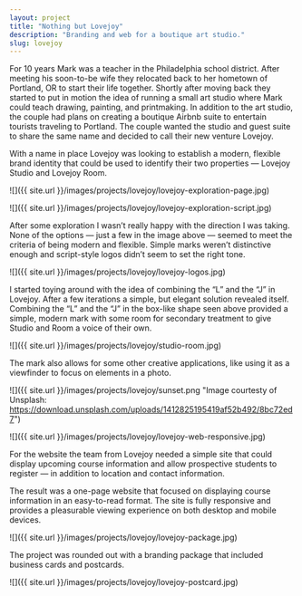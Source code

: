 ```yaml
---
layout: project
title: "Nothing but Lovejoy"
description: "Branding and web for a boutique art studio."
slug: lovejoy
---
```

For 10 years Mark was a teacher in the Philadelphia school district. After meeting his soon-to-be wife they relocated back to her hometown of Portland, OR to start their life together. Shortly after moving back they started to put in motion the idea of running a small art studio where Mark could teach drawing, painting, and printmaking. In addition to the art studio, the couple had plans on creating a boutique Airbnb suite to entertain tourists traveling to Portland. The couple wanted the studio and guest suite to share the same name and decided to call their new venture Lovejoy.

With a name in place Lovejoy was looking to establish a modern, flexible brand identity that could be used to identify their two properties — Lovejoy Studio and Lovejoy Room.

![]({{ site.url }}/images/projects/lovejoy/lovejoy-exploration-page.jpg)

![]({{ site.url }}/images/projects/lovejoy/lovejoy-exploration-script.jpg)

After some exploration I wasn’t really happy with the direction I was taking. None of the options — just a few in the image above — seemed to meet the criteria of being modern and flexible. Simple marks weren’t distinctive enough and script-style logos didn’t seem to set the right tone.

![]({{ site.url }}/images/projects/lovejoy/lovejoy-logos.jpg)

I started toying around with the idea of combining the “L” and the “J” in Lovejoy. After a few iterations a simple, but elegant solution revealed itself. Combining the “L” and the “J” in the box-like shape seen above provided a simple, modern mark with some room for secondary treatment to give Studio and Room a voice of their own.

![]({{ site.url }}/images/projects/lovejoy/studio-room.jpg)

The mark also allows for some other creative applications, like using it as a viewfinder to focus on elements in a photo.

![]({{ site.url }}/images/projects/lovejoy/sunset.png "Image courtesty of Unsplash: https://download.unsplash.com/uploads/1412825195419af52b492/8bc72ed7")

![]({{ site.url }}/images/projects/lovejoy/lovejoy-web-responsive.jpg)

For the website the team from Lovejoy needed a simple site that could display upcoming course information and allow prospective students to register — in addition to location and contact information.

The result was a one-page website that focused on displaying course information in an easy-to-read format. The site is fully responsive and provides a pleasurable viewing experience on both desktop and mobile devices.

![]({{ site.url }}/images/projects/lovejoy/lovejoy-package.jpg)

The project was rounded out with a branding package that included business cards and postcards.

![]({{ site.url }}/images/projects/lovejoy/lovejoy-postcard.jpg)


